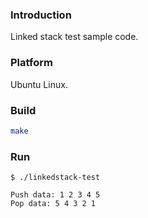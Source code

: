 ### Introduction

Linked stack test sample code.


### Platform

Ubuntu Linux.


### Build

```bash
make
```


### Run

```console
$ ./linkedstack-test

Push data: 1 2 3 4 5
Pop data: 5 4 3 2 1
```
